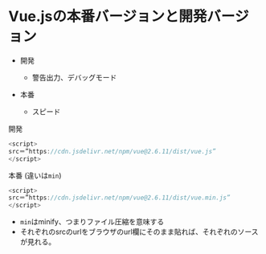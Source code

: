 # Vue.jsの本番バージョンと開発バージョン

- 開発
  - 警告出力、デバッグモード

- 本番
  - スピード


開発
```javascript
<script>
src＝”https://cdn.jsdelivr.net/npm/vue@2.6.11/dist/vue.js”
</script>
```

本番 (違いは`min`)
```javascript
<script>
src＝”https://cdn.jsdelivr.net/npm/vue@2.6.11/dist/vue.min.js”
</script>
```
- `min`はminify、つまりファイル圧縮を意味する
- それぞれのsrcのurlをブラウザのurl欄にそのまま貼れば、それぞれのソースが見れる。
